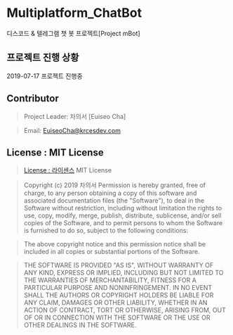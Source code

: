 # Multiplatform_ChatBot
디스코드 &amp; 텔레그램 챗 봇 프로젝트[Project mBot]
## 프로젝트 진행 상황
2019-07-17 프로젝트 진행중

## Contributor
>Project Leader: 차의서 [Euiseo Cha]


>Email: EuiseoCha@krcesdev.com

## License : MIT License 
>[License : 라이센스](https://raw.githubusercontent.com/EuiseoCha/Multiplatform_ChatBot/master/LICENSE "License : 라이센스")
>MIT License

>Copyright (c) 2019 차의서
Permission is hereby granted, free of charge, to any person obtaining a copy
of this software and associated documentation files (the "Software"), to deal
in the Software without restriction, including without limitation the rights
to use, copy, modify, merge, publish, distribute, sublicense, and/or sell
copies of the Software, and to permit persons to whom the Software is
furnished to do so, subject to the following conditions:

>The above copyright notice and this permission notice shall be included in all
copies or substantial portions of the Software.

>THE SOFTWARE IS PROVIDED "AS IS", WITHOUT WARRANTY OF ANY KIND, EXPRESS OR
IMPLIED, INCLUDING BUT NOT LIMITED TO THE WARRANTIES OF MERCHANTABILITY,
FITNESS FOR A PARTICULAR PURPOSE AND NONINFRINGEMENT. IN NO EVENT SHALL THE
AUTHORS OR COPYRIGHT HOLDERS BE LIABLE FOR ANY CLAIM, DAMAGES OR OTHER
LIABILITY, WHETHER IN AN ACTION OF CONTRACT, TORT OR OTHERWISE, ARISING FROM,
OUT OF OR IN CONNECTION WITH THE SOFTWARE OR THE USE OR OTHER DEALINGS IN THE
SOFTWARE.

